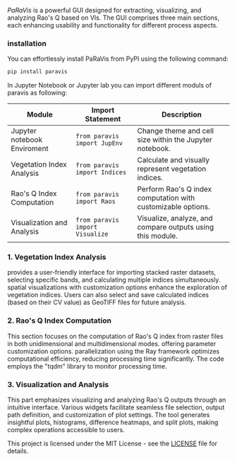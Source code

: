 _PaRaVis_ is a powerful GUI designed for extracting, visualizing, and analyzing Rao's Q based on VIs. The GUI comprises three main sections, each enhancing usability and functionality for different process aspects.

### installation
You can effortlessly install PaRaVis from PyPI using the following command:
```bash
pip install paravis
```
In Jupyter Notebook or Jupyter lab you can import different moduls of paravis as following:

|Module| Import Statement| Description|
|------------------------------|---------------------------------|-------------------------------------|
| Jupyter notebook Enviroment| ```from paravis import JupEnv```| Change theme and cell size within the Jupyter notebook.|
| Vegetation Index Analysis| ```from paravis import Indices```| Calculate and visually represent vegetation indices.|
| Rao's Q Index Computation| `from paravis import Raos`| Perform Rao's Q index computation with customizable options.|
| Visualization and Analysis| `from paravis import Visualize`| Visualize, analyze, and compare outputs using this module.|


### 1. Vegetation Index Analysis
provides a user-friendly interface for importing stacked raster datasets, selecting specific bands, and calculating multiple indices simultaneously. spatial visualizations with customization options enhance the exploration of vegetation indices. Users can also select and save calculated indices (based on their CV value) as GeoTIFF files for future analysis.

### 2. Rao's Q Index Computation
This section focuses on the computation of Rao's Q index from raster files in both unidimensional and multidimensional modes. offering  parameter customization options. parallelization using the Ray framework optimizes computational efficiency, reducing processing time significantly. The code employs the "tqdm" library to monitor processing time.

### 3. Visualization and Analysis
This part emphasizes visualizing and analyzing Rao's Q outputs through an intuitive interface. Various widgets facilitate seamless file selection, output path definition, and customization of plot settings. The tool generates insightful plots, histograms, difference heatmaps, and split plots, making complex operations accessible to users.



This project is licensed under the MIT License - see the [LICENSE](LICENSE) file for details.
